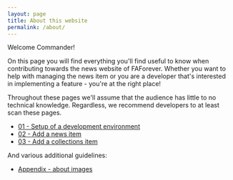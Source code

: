 ```yaml
---
layout: page
title: About this website
permalink: /about/
---
```


Welcome Commander!

On this page you will find everything you'll find useful to know when contributing towards the news website of FAForever. Whether you want to help with managing the news item or you are a developer that's interested in implementing a feature - you're at the right place!

Throughout these pages we'll assume that the audience has little to no technical knowledge. Regardless, we recommend developers to at least scan these pages.

- [01 - Setup of a development environment](/about/01-setup)
- [02 - Add a news item](/about/02-add-a-news-item)
- [03 - Add a collections item](/about/03-add-a-collections-item)

And various additional guidelines:

- [Appendix - about images](/about/appendix-about-images)
